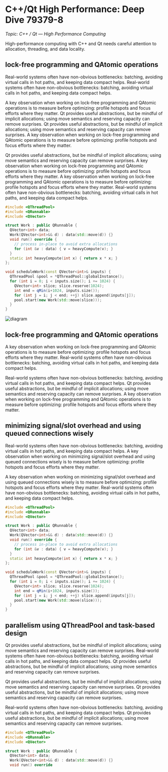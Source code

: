 # C++/Qt High Performance: Deep Dive 79379-8


_Topic: C++ / Qt — High Performance Computing_


High-performance computing with C++ and Qt needs careful attention to allocation, threading, and data locality.


## lock-free programming and QAtomic operations


Real-world systems often have non-obvious bottlenecks: batching, avoiding virtual calls in hot paths, and keeping data compact helps. Real-world systems often have non-obvious bottlenecks: batching, avoiding virtual calls in hot paths, and keeping data compact helps.

A key observation when working on lock-free programming and QAtomic operations is to measure before optimizing: profile hotspots and focus efforts where they matter. Qt provides useful abstractions, but be mindful of implicit allocations; using move semantics and reserving capacity can remove surprises. Qt provides useful abstractions, but be mindful of implicit allocations; using move semantics and reserving capacity can remove surprises. A key observation when working on lock-free programming and QAtomic operations is to measure before optimizing: profile hotspots and focus efforts where they matter.

Qt provides useful abstractions, but be mindful of implicit allocations; using move semantics and reserving capacity can remove surprises. A key observation when working on lock-free programming and QAtomic operations is to measure before optimizing: profile hotspots and focus efforts where they matter. A key observation when working on lock-free programming and QAtomic operations is to measure before optimizing: profile hotspots and focus efforts where they matter. Real-world systems often have non-obvious bottlenecks: batching, avoiding virtual calls in hot paths, and keeping data compact helps.


```cpp
#include <QThreadPool>
#include <QRunnable>
#include <QVector>

struct Work : public QRunnable {
  QVector<int> data;
  Work(QVector<int>&& d) : data(std::move(d)) {}
  void run() override {
    // process in-place to avoid extra allocations
    for (int &v : data) { v = heavyCompute(v); }
  }
  static int heavyCompute(int x) { return x * x; }
};

void scheduleWork(const QVector<int>& inputs) {
  QThreadPool &pool = *QThreadPool::globalInstance();
  for (int i = 0; i < inputs.size(); i += 1024) {
    QVector<int> slice; slice.reserve(1024);
    int end = qMin(i+1024, inputs.size());
    for (int j = i; j < end; ++j) slice.append(inputs[j]);
    pool.start(new Work(std::move(slice)));
  }
}
```


![diagram](https://picsum.photos/seed/NaN/1200/600)


## lock-free programming and QAtomic operations


A key observation when working on lock-free programming and QAtomic operations is to measure before optimizing: profile hotspots and focus efforts where they matter. Real-world systems often have non-obvious bottlenecks: batching, avoiding virtual calls in hot paths, and keeping data compact helps.

Real-world systems often have non-obvious bottlenecks: batching, avoiding virtual calls in hot paths, and keeping data compact helps. Qt provides useful abstractions, but be mindful of implicit allocations; using move semantics and reserving capacity can remove surprises. A key observation when working on lock-free programming and QAtomic operations is to measure before optimizing: profile hotspots and focus efforts where they matter.

## minimizing signal/slot overhead and using queued connections wisely


Real-world systems often have non-obvious bottlenecks: batching, avoiding virtual calls in hot paths, and keeping data compact helps. A key observation when working on minimizing signal/slot overhead and using queued connections wisely is to measure before optimizing: profile hotspots and focus efforts where they matter.

A key observation when working on minimizing signal/slot overhead and using queued connections wisely is to measure before optimizing: profile hotspots and focus efforts where they matter. Real-world systems often have non-obvious bottlenecks: batching, avoiding virtual calls in hot paths, and keeping data compact helps.


```cpp
#include <QThreadPool>
#include <QRunnable>
#include <QVector>

struct Work : public QRunnable {
  QVector<int> data;
  Work(QVector<int>&& d) : data(std::move(d)) {}
  void run() override {
    // process in-place to avoid extra allocations
    for (int &v : data) { v = heavyCompute(v); }
  }
  static int heavyCompute(int x) { return x * x; }
};

void scheduleWork(const QVector<int>& inputs) {
  QThreadPool &pool = *QThreadPool::globalInstance();
  for (int i = 0; i < inputs.size(); i += 1024) {
    QVector<int> slice; slice.reserve(1024);
    int end = qMin(i+1024, inputs.size());
    for (int j = i; j < end; ++j) slice.append(inputs[j]);
    pool.start(new Work(std::move(slice)));
  }
}
```


## parallelism using QThreadPool and task-based design


Qt provides useful abstractions, but be mindful of implicit allocations; using move semantics and reserving capacity can remove surprises. Real-world systems often have non-obvious bottlenecks: batching, avoiding virtual calls in hot paths, and keeping data compact helps. Qt provides useful abstractions, but be mindful of implicit allocations; using move semantics and reserving capacity can remove surprises.

Qt provides useful abstractions, but be mindful of implicit allocations; using move semantics and reserving capacity can remove surprises. Qt provides useful abstractions, but be mindful of implicit allocations; using move semantics and reserving capacity can remove surprises.

Real-world systems often have non-obvious bottlenecks: batching, avoiding virtual calls in hot paths, and keeping data compact helps. Qt provides useful abstractions, but be mindful of implicit allocations; using move semantics and reserving capacity can remove surprises.


```cpp
#include <QThreadPool>
#include <QRunnable>
#include <QVector>

struct Work : public QRunnable {
  QVector<int> data;
  Work(QVector<int>&& d) : data(std::move(d)) {}
  void run() override